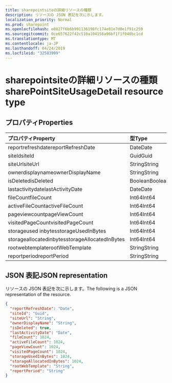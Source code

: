 ```yaml
---
title: sharepointsiteの詳細リソースの種類
description: リソースの JSON 表記を次に示します。
localization_priority: Normal
ms.prod: sharepoint
ms.openlocfilehash: e0827f6b6b991136198fc174e01e7d0e1f91c259
ms.sourcegitcommit: 0ce657622f42c510a104156a96bf1f1f040bc1cd
ms.translationtype: MT
ms.contentlocale: ja-JP
ms.lasthandoff: 04/24/2019
ms.locfileid: "32583999"
---
```

# <a name="sharepointsiteusagedetail-resource-type"></a><span data-ttu-id="bcf26-103">sharepointsiteの詳細リソースの種類</span><span class="sxs-lookup"><span data-stu-id="bcf26-103">sharePointSiteUsageDetail resource type</span></span>

## <a name="properties"></a><span data-ttu-id="bcf26-104">プロパティ</span><span class="sxs-lookup"><span data-stu-id="bcf26-104">Properties</span></span>

| <span data-ttu-id="bcf26-105">プロパティ</span><span class="sxs-lookup"><span data-stu-id="bcf26-105">Property</span></span>                | <span data-ttu-id="bcf26-106">型</span><span class="sxs-lookup"><span data-stu-id="bcf26-106">Type</span></span>    |
| :---------------------- | :------ |
| <span data-ttu-id="bcf26-107">reportrefreshdate</span><span class="sxs-lookup"><span data-stu-id="bcf26-107">reportRefreshDate</span></span>       | <span data-ttu-id="bcf26-108">Date</span><span class="sxs-lookup"><span data-stu-id="bcf26-108">Date</span></span>    |
| <span data-ttu-id="bcf26-109">siteId</span><span class="sxs-lookup"><span data-stu-id="bcf26-109">siteId</span></span>                  | <span data-ttu-id="bcf26-110">Guid</span><span class="sxs-lookup"><span data-stu-id="bcf26-110">Guid</span></span>  |
| <span data-ttu-id="bcf26-111">siteUrl</span><span class="sxs-lookup"><span data-stu-id="bcf26-111">siteUrl</span></span>                 | <span data-ttu-id="bcf26-112">String</span><span class="sxs-lookup"><span data-stu-id="bcf26-112">String</span></span>  |
| <span data-ttu-id="bcf26-113">ownerdisplayname</span><span class="sxs-lookup"><span data-stu-id="bcf26-113">ownerDisplayName</span></span>        | <span data-ttu-id="bcf26-114">String</span><span class="sxs-lookup"><span data-stu-id="bcf26-114">String</span></span>  |
| <span data-ttu-id="bcf26-115">isDeleted</span><span class="sxs-lookup"><span data-stu-id="bcf26-115">isDeleted</span></span>               | <span data-ttu-id="bcf26-116">Boolean</span><span class="sxs-lookup"><span data-stu-id="bcf26-116">Boolean</span></span> |
| <span data-ttu-id="bcf26-117">lastactivitydate</span><span class="sxs-lookup"><span data-stu-id="bcf26-117">lastActivityDate</span></span>        | <span data-ttu-id="bcf26-118">Date</span><span class="sxs-lookup"><span data-stu-id="bcf26-118">Date</span></span>    |
| <span data-ttu-id="bcf26-119">fileCount</span><span class="sxs-lookup"><span data-stu-id="bcf26-119">fileCount</span></span>               | <span data-ttu-id="bcf26-120">Int64</span><span class="sxs-lookup"><span data-stu-id="bcf26-120">Int64</span></span>   |
| <span data-ttu-id="bcf26-121">activeFileCount</span><span class="sxs-lookup"><span data-stu-id="bcf26-121">activeFileCount</span></span>         | <span data-ttu-id="bcf26-122">Int64</span><span class="sxs-lookup"><span data-stu-id="bcf26-122">Int64</span></span>   |
| <span data-ttu-id="bcf26-123">pageviewcount</span><span class="sxs-lookup"><span data-stu-id="bcf26-123">pageViewCount</span></span>           | <span data-ttu-id="bcf26-124">Int64</span><span class="sxs-lookup"><span data-stu-id="bcf26-124">Int64</span></span>   |
| <span data-ttu-id="bcf26-125">visitedPageCount</span><span class="sxs-lookup"><span data-stu-id="bcf26-125">visitedPageCount</span></span>        | <span data-ttu-id="bcf26-126">Int64</span><span class="sxs-lookup"><span data-stu-id="bcf26-126">Int64</span></span>   |
| <span data-ttu-id="bcf26-127">storageused inbytes</span><span class="sxs-lookup"><span data-stu-id="bcf26-127">storageUsedInBytes</span></span>      | <span data-ttu-id="bcf26-128">Int64</span><span class="sxs-lookup"><span data-stu-id="bcf26-128">Int64</span></span>   |
| <span data-ttu-id="bcf26-129">storageallocatedinbytes</span><span class="sxs-lookup"><span data-stu-id="bcf26-129">storageAllocatedInBytes</span></span> | <span data-ttu-id="bcf26-130">Int64</span><span class="sxs-lookup"><span data-stu-id="bcf26-130">Int64</span></span>   |
| <span data-ttu-id="bcf26-131">rootwebtemplate</span><span class="sxs-lookup"><span data-stu-id="bcf26-131">rootWebTemplate</span></span>         | <span data-ttu-id="bcf26-132">String</span><span class="sxs-lookup"><span data-stu-id="bcf26-132">String</span></span>  |
| <span data-ttu-id="bcf26-133">reportperiod</span><span class="sxs-lookup"><span data-stu-id="bcf26-133">reportPeriod</span></span>            | <span data-ttu-id="bcf26-134">String</span><span class="sxs-lookup"><span data-stu-id="bcf26-134">String</span></span>  |

## <a name="json-representation"></a><span data-ttu-id="bcf26-135">JSON 表記</span><span class="sxs-lookup"><span data-stu-id="bcf26-135">JSON representation</span></span>

<span data-ttu-id="bcf26-136">リソースの JSON 表記を次に示します。</span><span class="sxs-lookup"><span data-stu-id="bcf26-136">The following is a JSON representation of the resource.</span></span>

<!-- {
  "blockType": "resource",
  "@odata.type": "microsoft.graph.sharePointSiteUsageDetail"
} -->

```json
{
  "reportRefreshDate": "Date", 
  "siteId": "Guid", 
  "siteUrl": "String", 
  "ownerDisplayName": "String", 
  "isDeleted": true, 
  "lastActivityDate": "Date", 
  "fileCount": 1024, 
  "activeFileCount": 1024, 
  "pageViewCount": 1024, 
  "visitedPageCount": 1024, 
  "storageUsedInBytes": 1024, 
  "storageAllocatedInBytes": 1024, 
  "rootWebTemplate": "String", 
  "reportPeriod": "String"
}
```
